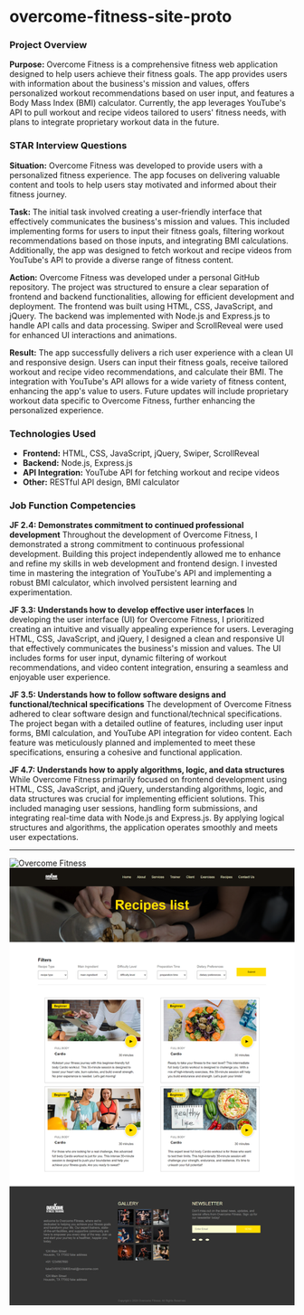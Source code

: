 # overcome-fitness-site-proto

### Project Overview

**Purpose:**
Overcome Fitness is a comprehensive fitness web application designed to help users achieve their fitness goals. The app provides users with information about the business's mission and values, offers personalized workout recommendations based on user input, and features a Body Mass Index (BMI) calculator. Currently, the app leverages YouTube's API to pull workout and recipe videos tailored to users' fitness needs, with plans to integrate proprietary workout data in the future.

### STAR Interview Questions

**Situation:**
Overcome Fitness was developed to provide users with a personalized fitness experience. The app focuses on delivering valuable content and tools to help users stay motivated and informed about their fitness journey.

**Task:**
The initial task involved creating a user-friendly interface that effectively communicates the business's mission and values. This included implementing forms for users to input their fitness goals, filtering workout recommendations based on those inputs, and integrating BMI calculations. Additionally, the app was designed to fetch workout and recipe videos from YouTube's API to provide a diverse range of fitness content.

**Action:**
Overcome Fitness was developed under a personal GitHub repository. The project was structured to ensure a clear separation of frontend and backend functionalities, allowing for efficient development and deployment. The frontend was built using HTML, CSS, JavaScript, and jQuery. The backend was implemented with Node.js and Express.js to handle API calls and data processing. Swiper and ScrollReveal were used for enhanced UI interactions and animations.

**Result:**
The app successfully delivers a rich user experience with a clean UI and responsive design. Users can input their fitness goals, receive tailored workout and recipe video recommendations, and calculate their BMI. The integration with YouTube's API allows for a wide variety of fitness content, enhancing the app's value to users. Future updates will include proprietary workout data specific to Overcome Fitness, further enhancing the personalized experience.

### Technologies Used

- **Frontend:** HTML, CSS, JavaScript, jQuery, Swiper, ScrollReveal
- **Backend:** Node.js, Express.js
- **API Integration:** YouTube API for fetching workout and recipe videos
- **Other:** RESTful API design, BMI calculator

### Job Function Competencies

**JF 2.4: Demonstrates commitment to continued professional development**
Throughout the development of Overcome Fitness, I demonstrated a strong commitment to continuous professional development. Building this project independently allowed me to enhance and refine my skills in web development and frontend design. I invested time in mastering the integration of YouTube's API and implementing a robust BMI calculator, which involved persistent learning and experimentation.

**JF 3.3: Understands how to develop effective user interfaces**
In developing the user interface (UI) for Overcome Fitness, I prioritized creating an intuitive and visually appealing experience for users. Leveraging HTML, CSS, JavaScript, and jQuery, I designed a clean and responsive UI that effectively communicates the business's mission and values. The UI includes forms for user input, dynamic filtering of workout recommendations, and video content integration, ensuring a seamless and enjoyable user experience.

**JF 3.5: Understands how to follow software designs and functional/technical specifications**
The development of Overcome Fitness adhered to clear software design and functional/technical specifications. The project began with a detailed outline of features, including user input forms, BMI calculation, and YouTube API integration for video content. Each feature was meticulously planned and implemented to meet these specifications, ensuring a cohesive and functional application.

**JF 4.7: Understands how to apply algorithms, logic, and data structures**
While Overcome Fitness primarily focused on frontend development using HTML, CSS, JavaScript, and jQuery, understanding algorithms, logic, and data structures was crucial for implementing efficient solutions. This included managing user sessions, handling form submissions, and integrating real-time data with Node.js and Express.js. By applying logical structures and algorithms, the application operates smoothly and meets user expectations.

---
![Overcome Fitness](./assets/overcome-homepage.png)
![Overcome Fitness](./assets/overcome-fitness-recipes.png)